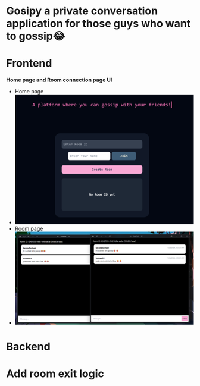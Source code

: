 # Gosipy a private conversation application for those guys who want to gossip😂

# Frontend

**Home page and Room connection page UI**
- Home page
- ![alt text](image-2.png)
- Room page
- ![alt text](image-1.png)

# Backend


# Add room exit logic
